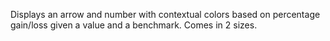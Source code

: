 Displays an arrow and number with contextual colors based on percentage gain/loss given a value and a benchmark.  Comes in 2 sizes. 